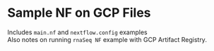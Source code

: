 # Sample NF on GCP Files

Includes `main.nf` and `nextflow.config` examples  
Also notes on running `rnaSeq NF` example with GCP Artifact Registry.  
